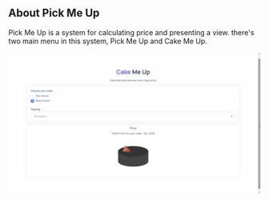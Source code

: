 ## About Pick Me Up
Pick Me Up is a system for calculating price and presenting a view. there's two main menu in this system, Pick Me Up and Cake Me Up.

![](public/img/4EJRVPw.png)
